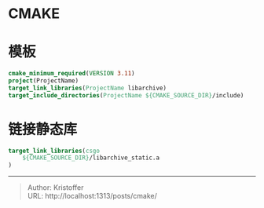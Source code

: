 # CMAKE




# 模板
```cmake
cmake_minimum_required(VERSION 3.11)
project(ProjectName)
target_link_libraries(ProjectName libarchive)
target_include_directories(ProjectName ${CMAKE_SOURCE_DIR}/include)
```


# 链接静态库
```cmake
target_link_libraries(csgo
    ${CMAKE_SOURCE_DIR}/libarchive_static.a
)

```

---

> Author: Kristoffer  
> URL: http://localhost:1313/posts/cmake/  

